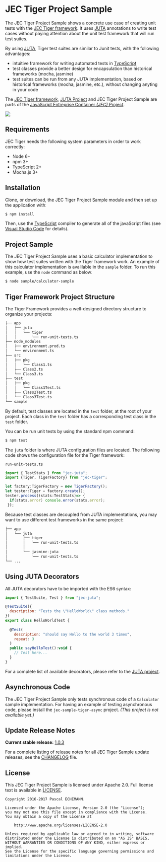 # JEC Tiger Project Sample

The JEC Tiger Project Sample shows a concrete use case of creating unit tests with the [JEC Tiger framework](https://github.com/pechemann/jec-tiger). It uses [JUTA](https://github.com/pechemann/jec-juta) annotations to write test cases without paying attention about the unit test framework that will run test suites.

By using [JUTA](https://github.com/pechemann/jec-juta), Tiger test suites are similar to Junit tests, with the following advantages:
- intuitive framework for writing automated tests in [TypeScript](https://www.typescriptlang.org/)
- test classes provide a better design for encapsulation than historical frameworks (mocha, jasmine)
- test suites can be run from any JUTA implementation, based on historical frameworks (mocha, jasmine, etc.), without changing anyting in your code

The [JEC Tiger framework](https://github.com/pechemann/jec-tiger), [JUTA Project](https://github.com/pechemann/jec-juta) and JEC Tiger Project Sample are parts of the [JavaScript Entreprise Container *(JEC)* Project][jec-url].

[![][jec-logo]][jec-url]

## Requirements

JEC Tiger needs the following system parameters in order to work correctly:

- Node 6+
- npm 3+
- TypeScript 2+
- Mocha.js 3+

## Installation

Clone, or download, the JEC Tiger Project Sample module and then set up the application with:

```bash
$ npm install
```

Then, use the [TypeScript](https://www.typescriptlang.org/) compiler to generate all of the javaScript files
(see [Visual Studio Code](https://code.visualstudio.com/) for details).

## Project Sample

The JEC Tiger Project Sample uses a basic calculator implementation to show how
test suites written with the Tiger framework work. An example of this calculator
implementation is avalilable in the `sample` folder. To run this example, use
the `node` command as below:

```bash
$ node sample/calculator-sample
```

## Tiger Framework Project Structure

The Tiger Framework provides a well-designed directory structure to organize your projects:

```bash
├── app
│   ├── juta
│   │   └── tiger
│   │       └── run-unit-tests.ts
├── node_modules
│   ├── environment.prod.ts
│   └── environment.ts
├── src
│   ├── pkg
│   │   └── Class1.ts
│   ├── Class2.ts
│   └── Class3.ts
├── test
│   ├── pkg
│   │   └── Class1Test.ts
│   ├── Class2Test.ts
│   └── Class3Test.ts
└── sample
```

By default, test classes are located in the `test` folder, at the root of your project. Each class in the `test` folder has a corresponding test class in the `test` folder.

You can be run unit tests by using the standard npm command:
```bash
$ npm test
```

The `juta` folder is where JUTA configuration files are located. The following code shows the configuration file for the Tiger framework:

`run-unit-tests.ts`

```javascript
import { TestStats } from "jec-juta";
import {Tiger, TigerFactory} from "jec-tiger";

let factory:TigerFactory = new TigerFactory();
let tester:Tiger = factory.create();
tester.process((stats:TestStats)=> {
  if(stats.error) console.error(stats.error);
 });
```

Because test classes are decoupled from JUTA implementations, you may want to use different test frameworks in the same project:

```bash
├── app
│   └── juta
│       ├── tiger
│       │   └── run-unit-tests.ts
│       │
│       └── jasmine-juta
│           └── run-unit-tests.ts
└── ...
```

## Using JUTA Decorators

All JUTA decorators have to be imported with the ES6 syntax:

```javascript
import { TestSuite, Test } from "jec-juta";

@TestSuite({
  description: "Tests the \"HelloWorld\" class methods."
})
export class HelloWorldTest {
  
  @Test(
    description: "should say Hello to the world 3 times",
    repeat: 3
  )
  public sayHelloTest():void {
    // Test here...
  }
}
```

For a complete list of available decorators, please refer to the [JUTA project][jec-juta-url].

## Asynchronous Code

The JEC Tiger Project Sample only tests synchronous code of a `Calculator` sample implementation. For having an example of testing asynchronous code, please install the `jec-sample-tiger-async` project. *(This project is not available yet.)*

## Update Release Notes

**Current stable release:** [1.0.3](CHANGELOG.md#jec-sample-tiger-1.0.3)
 
For a complete listing of release notes for all JEC Tiger Sample update releases, see the [CHANGELOG](CHANGELOG.md) file. 

## License
This JEC Tiger Project Sample is licensed under Apache 2.0. Full license text is available in [LICENSE](LICENSE).

```
Copyright 2016-2017 Pascal ECHEMANN.

Licensed under the Apache License, Version 2.0 (the "License");
you may not use this file except in compliance with the License.
You may obtain a copy of the License at

    http://www.apache.org/licenses/LICENSE-2.0

Unless required by applicable law or agreed to in writing, software
distributed under the License is distributed on an "AS IS" BASIS,
WITHOUT WARRANTIES OR CONDITIONS OF ANY KIND, either express or implied.
See the License for the specific language governing permissions and
limitations under the License.
```

[jec-url]: https://github.com/pechemann/JEC
[jec-juta-url]: https://github.com/pechemann/jec-juta
[jec-logo]: https://raw.githubusercontent.com/pechemann/JEC/master/assets/jec-logos/jec-logo.png